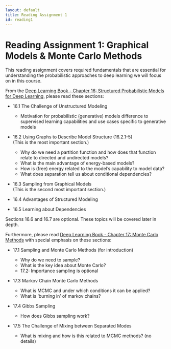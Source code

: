 ```yaml
---
layout: default
title: Reading Assignment 1
id: reading1
---
```



# Reading Assignment 1: Graphical Models & Monte Carlo Methods

This reading assignment covers required fundamentals that are essential for understanding the probabilistic approaches to deep learning we will focus on in this course.

From the [Deep Learning Book - Chapter 16: Structured Probabilistic Models for Deep Learning](http://www.deeplearningbook.org/contents/graphical_models.html), please read these sections:

* 16.1 The Challenge of Unstructured Modeling
  * Motivation for probabilistic (generative) models difference to supervised learning capabilities and use cases specific to generative models

* 16.2 Using Graphs to Describe Model Structure  (16.2.1-5)  
  (This is the most important section.)
  * Why do we need a partition function and how does that function relate to directed and undirected models?
  * What is the main advantage of energy-based models?
  * How is (free) energy related to the model’s capability to model data?  
  * What does separation tell us about conditional dependencies?

* 16.3 Sampling from Graphical Models  
  (This is the second most important section.)

* 16.4 Advantages of Structured Modeling

* 16.5 Learning about Dependencies

Sections 16.6 and 16.7 are optional. These topics will be covered later in depth.

Furthermore, please read [Deep Learning Book - Chapter 17: Monte Carlo Methods](http://www.deeplearningbook.org/contents/monte_carlo.html) with special emphasis on these sections:

* 17.1 Sampling and Monte Carlo Methods
	(for introduction)
  * Why do we need to sample?
  * What is the key idea about Monte Carlo?
  * 17.2: Importance sampling is optional

* 17.3 Markov Chain Monte Carlo Methods
  * What is MCMC and under which conditions it can be applied?
  * What is ‘burning in’ of markov chains?

* 17.4 Gibbs Sampling
  * How does Gibbs sampling work?

* 17.5 The Challenge of Mixing between Separated Modes
  * What is mixing and how is this related to MCMC methods? (no details)



